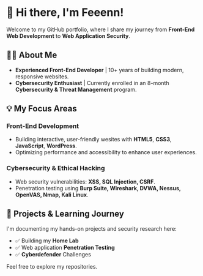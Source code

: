# 🚀 Hi there, I'm Feeenn!

Welcome to my GitHub portfolio, where I share my journey from **Front-End Web Development** to **Web Application Security**.

## 👨‍💻 About Me

- **Experienced Front-End Developer** | 10+ years of building modern, responsive websites.
- **Cybersecurity Enthusiast** | Currently enrolled in an 8-month **Cybersecurity & Threat Management** program.

## 💡 My Focus Areas

###  Front-End Development
- Building interactive, user-friendly wesites with **HTML5**, **CSS3**, **JavaScript**, **WordPress**.
- Optimizing performance and accessibility to enhance user experiences.

###  Cybersecurity & Ethical Hacking
- Web security vulnerabilities: **XSS, SQL Injection, CSRF**.
- Penetration testing using **Burp Suite, Wireshark, DVWA, Nessus, OpenVAS, Nmap, Kali Linux**.

## 📂 Projects & Learning Journey
I'm documenting my hands-on projects and security research here:
- ✅ Building my **Home Lab**
- ✅ Web application **Penetration Testing**
- ✅ **Cyberdefender** Challenges

Feel free to explore my repositories.
